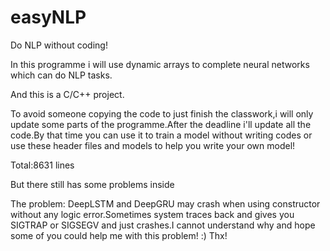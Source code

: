 # easyNLP
Do NLP without coding!

In this programme i will use dynamic arrays to complete neural networks which can do NLP tasks.

And this is a C/C++ project.

To avoid someone copying the code to just finish the classwork,i will only update some parts of the programme.After the deadline i'll update all the code.By that time you can use it to train a model without writing codes or use these header files and models to help you write your own model!

Total:8631 lines

But there still has some problems inside

The problem: DeepLSTM and DeepGRU may crash when using constructor without any logic error.Sometimes system traces back and gives you SIGTRAP or SIGSEGV and just crashes.I cannot understand why and hope some of you could help me with this problem! :) Thx!

